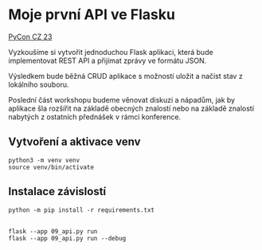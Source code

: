 # Moje první API ve Flasku

[PyCon CZ 23](https://cz.pycon.org/2023/program/workshops/20/)

Vyzkoušíme si vytvořit jednoduchou Flask aplikaci, která bude implementovat REST API a přijímat zprávy ve formátu JSON.

Výsledkem bude běžná CRUD aplikace s možností uložit a načíst stav z lokálního souboru.

Poslední část workshopu budeme věnovat diskuzi a nápadům, jak by aplikace šla rozšířit na základě obecných znalostí nebo na základě znalostí nabytých z ostatních přednášek v rámci konference.

## Vytvoření a aktivace venv

```
python3 -m venv venv
source venv/bin/activate
```

## Instalace závislostí

```
python -m pip install -r requirements.txt
```

##
```
flask --app 09_api.py run
flask --app 09_api.py run --debug
```
